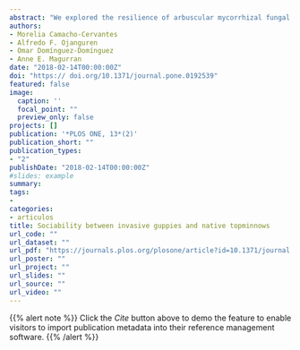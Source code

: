 ```yaml
---
abstract: "We explored the resilience of arbuscular mycorrhizal fungal (AMF) communities of a tropical dry forest ecosystem to land use as pastures. We compared spore community species richness, composition, abundance, and similarity between old-growth forests and active pastures, as a measure of resistance and examined the trajectory of change in successional fields when pasture use stopped to evaluate re- covery. Despite a few changes in species richness, community composition and structure were strikingly similar in all sites, including the active pastures. The spore communities were considered resistant to land use as pastures and showed minor changes along succession when management stopped. We found a significant negative relation between the frequency of Diversisporales and Glomerales indicating a selective species turnover driven mainly by the families Gigasporaceae and Glomeraceae. This was, however, unrelated to land use or successional time. These results suggest the AMF communities of this ecosystem seem resilient to management as pastures."
authors:
- Morelia Camacho-Cervantes
- Alfredo F. Ojanguren
- Omar Domínguez-Domínguez 
- Anne E. Magurran
date: "2018-02-14T00:00:00Z"
doi: "https:// doi.org/10.1371/journal.pone.0192539"
featured: false
image:
  caption: ''
  focal_point: ""
  preview_only: false
projects: []
publication: '*PLOS ONE, 13*(2)'
publication_short: ""
publication_types:
- "2"
publishDate: "2018-02-14T00:00:00Z"
#slides: example
summary: 
tags:
- 
categories: 
- articulos
title: Sociability between invasive guppies and native topminnows
url_code: ""
url_dataset: ""
url_pdf: "https://journals.plos.org/plosone/article?id=10.1371/journal.pone.0192539"
url_poster: ""
url_project: ""
url_slides: ""
url_source: ""
url_video: ""
---
```


{{% alert note %}}
Click the *Cite* button above to demo the feature to enable visitors to import publication metadata into their reference management software.
{{% /alert %}}

